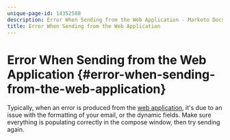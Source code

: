 ```yaml
---
unique-page-id: 14352588
description: Error When Sending from the Web Application - Marketo Docs - Product Documentation
title: Error When Sending from the Web Application
---
```


# Error When Sending from the Web Application {#error-when-sending-from-the-web-application}

Typically, when an error is produced from the [web application](http://toutapp.com/login), it's due to an issue with the formatting of your email, or the dynamic fields. Make sure everything is populating correctly in the compose window, then try sending again.
